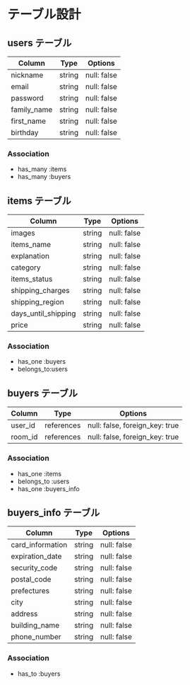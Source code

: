 # テーブル設計

## users テーブル

| Column      | Type   | Options     |
| ----------- | ------ | ----------- |
| nickname    | string | null: false |
| email       | string | null: false |
| password    | string | null: false |
| family_name | string | null: false |
| first_name  | string | null: false |
| birthday    | string | null: false |

### Association
- has_many :items
- has_many :buyers

## items テーブル

| Column              | Type   | Options     |
| ------------------- | ------ | ----------- |
| images              | string | null: false |
| items_name          | string | null: false |
| explanation         | string | null: false |
| category            | string | null: false |
| items_status        | string | null: false |
| shipping_charges    | string | null: false |
| shipping_region     | string | null: false |
| days_until_shipping | string | null: false |
| price               | string | null: false |

### Association
- has_one :buyers
- belongs_to:users

## buyers テーブル

| Column    | Type       | Options                        |
| --------- | ---------- | ------------------------------ |
| user_id   | references | null: false, foreign_key: true |
| room_id   | references | null: false, foreign_key: true |

### Association

- has_one :items
- belongs_to :users
- has_one :buyers_info

## buyers_info テーブル

| Column           | Type       | Options     |
| ---------------- | ---------- | ----------- |
| card_information | string     | null: false |
| expiration_date  | string     | null: false |
| security_code    | string     | null: false |
| postal_code      | string     | null: false |
| prefectures      | string     | null: false |
| city             | string     | null: false |
| address          | string     | null: false |
| building_name    | string     | null: false |
| phone_number     | string     | null: false |

### Association

- has_to :buyers